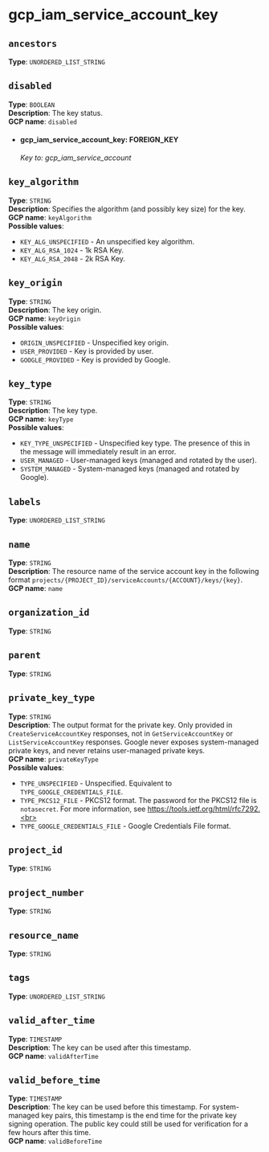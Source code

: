 # gcp_iam_service_account_key





## `ancestors`
**Type**: `UNORDERED_LIST_STRING`<br>
## `disabled`
**Type**: `BOOLEAN`<br>
    **Description**: The key status.<br>
    **GCP name**: `disabled`<br>
- #### gcp_iam_service_account_key: FOREIGN_KEY

  _Key to: gcp_iam_service_account_
## `key_algorithm`
**Type**: `STRING`<br>
    **Description**: Specifies the algorithm (and possibly key size) for the key. <br>
    **GCP name**: `keyAlgorithm`<br>
        **Possible values**:<br>
  - `KEY_ALG_UNSPECIFIED` - An unspecified key algorithm.<br>
  - `KEY_ALG_RSA_1024` - 1k RSA Key.<br>
  - `KEY_ALG_RSA_2048` - 2k RSA Key.<br>
## `key_origin`
**Type**: `STRING`<br>
    **Description**: The key origin. <br>
    **GCP name**: `keyOrigin`<br>
        **Possible values**:<br>
  - `ORIGIN_UNSPECIFIED` - Unspecified key origin.<br>
  - `USER_PROVIDED` - Key is provided by user.<br>
  - `GOOGLE_PROVIDED` - Key is provided by Google.<br>
## `key_type`
**Type**: `STRING`<br>
    **Description**: The key type. <br>
    **GCP name**: `keyType`<br>
        **Possible values**:<br>
  - `KEY_TYPE_UNSPECIFIED` - Unspecified key type. The presence of this in the message will immediately result in an error.<br>
  - `USER_MANAGED` - User-managed keys (managed and rotated by the user).<br>
  - `SYSTEM_MANAGED` - System-managed keys (managed and rotated by Google).<br>
## `labels`
**Type**: `UNORDERED_LIST_STRING`<br>
## `name`
**Type**: `STRING`<br>
    **Description**: The resource name of the service account key in the following format `projects/{PROJECT_ID}/serviceAccounts/{ACCOUNT}/keys/{key}`.<br>
    **GCP name**: `name`<br>
## `organization_id`
**Type**: `STRING`<br>
## `parent`
**Type**: `STRING`<br>
## `private_key_type`
**Type**: `STRING`<br>
    **Description**: The output format for the private key. Only provided in `CreateServiceAccountKey` responses, not in `GetServiceAccountKey` or `ListServiceAccountKey` responses. Google never exposes system-managed private keys, and never retains user-managed private keys. <br>
    **GCP name**: `privateKeyType`<br>
        **Possible values**:<br>
  - `TYPE_UNSPECIFIED` - Unspecified. Equivalent to `TYPE_GOOGLE_CREDENTIALS_FILE`.<br>
  - `TYPE_PKCS12_FILE` - PKCS12 format. The password for the PKCS12 file is `notasecret`. For more information, see https://tools.ietf.org/html/rfc7292.<br>
  - `TYPE_GOOGLE_CREDENTIALS_FILE` - Google Credentials File format.<br>
## `project_id`
**Type**: `STRING`<br>
## `project_number`
**Type**: `STRING`<br>
## `resource_name`
**Type**: `STRING`<br>
## `tags`
**Type**: `UNORDERED_LIST_STRING`<br>
## `valid_after_time`
**Type**: `TIMESTAMP`<br>
    **Description**: The key can be used after this timestamp.<br>
    **GCP name**: `validAfterTime`<br>
## `valid_before_time`
**Type**: `TIMESTAMP`<br>
    **Description**: The key can be used before this timestamp. For system-managed key pairs, this timestamp is the end time for the private key signing operation. The public key could still be used for verification for a few hours after this time.<br>
    **GCP name**: `validBeforeTime`<br>
